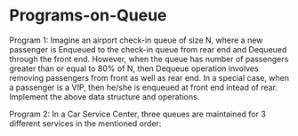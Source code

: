 # Programs-on-Queue
Program 1: Imagine an airport check-in queue of size N, where a new passenger is Enqueued to the check-in queue from rear end and Dequeued through the front end. However, when the queue has number of passengers greater than or equal to 80% of N, then Dequeue operation involves removing passengers from front as well as rear end. In a special case, when a passenger is a VIP, then he/she is enqueued at front end intead of rear. Implement the above data structure and operations.

Program 2: In a Car Service Center, three queues are maintained for 3 different services in the mentioned order: 
